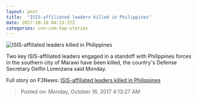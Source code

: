 ```yaml
---
layout: post
title:  "ISIS-affiliated leaders killed in Philippines"
date: 2017-10-16 04:13:27Z
categories: cnn-com-top-stories
---
```


![ISIS-affiliated leaders killed in Philippines](http://cdn.cnn.com/cnnnext/dam/assets/171016115027-isnilon-hapilon-super-tease.jpg)

Two key ISIS-affiliated leaders engaged in a standoff with Philippines forces in the southern city of Marawi have been killed, the country's Defense Secretary Delfin Lorenzana said Monday.


Full story on F3News: [ISIS-affiliated leaders killed in Philippines](http://www.f3nws.com/n/xrREuF)

> Posted on: Monday, October 16, 2017 4:13:27 AM
